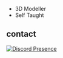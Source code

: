 - 3D Modeller
- Self Taught

 <h2 align="left">contact</h2>
 
 [![Discord Presence](https://lanyard.cnrad.dev/api/1147116997021270027)](https://discord.com/users/1147116997021270027)
